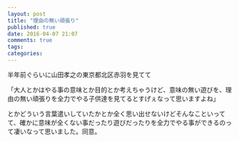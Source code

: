 ```yaml
---
layout: post
title: "理由の無い頑張り"
published: true
date: 2016-04-07 21:07
comments: true
tags: 
categories: 
---
```



半年前ぐらいに山田孝之の東京都北区赤羽を見てて

「大人とかはやる事の意味とか目的とか考えちゃうけど、意味の無い遊びを、理由の無い頑張りを全力でやる子供達を見てるとすげぇなって思いますよね」

とかどういう言葉遣いしていたかとか全く思い出せないけどそんなこといってて、確かに意味が全くない事だったり遊びだったりを全力でやる事ができるのって凄いなって思いました。同意。
